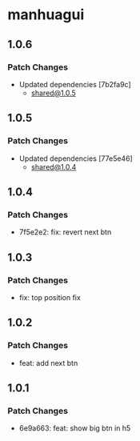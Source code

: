 # manhuagui

## 1.0.6

### Patch Changes

- Updated dependencies [7b2fa9c]
  - shared@1.0.5

## 1.0.5

### Patch Changes

- Updated dependencies [77e5e46]
  - shared@1.0.4

## 1.0.4

### Patch Changes

- 7f5e2e2: fix: revert next btn

## 1.0.3

### Patch Changes

- fix: top position fix

## 1.0.2

### Patch Changes

- feat: add next btn

## 1.0.1

### Patch Changes

- 6e9a663: feat: show big btn in h5
